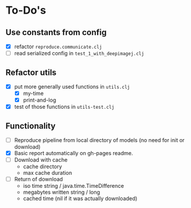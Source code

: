 # To-Do's
## Use constants from config
- [x] refactor `reproduce.communicate.clj`
- [ ] read serialized config in `test_1_with_deepimagej.clj`

## Refactor utils
- [x] put more generally used functions in `utils.clj`
    + [x] my-time
    + [x] print-and-log
- [x] test of those functions in `utils-test.clj`

## Functionality

- [ ] Reproduce pipeline from local directory of models (no need for init or download) 
- [x] Basic report automatically on gh-pages readme.
- [ ] Download with cache
  + cache directory
  + max cache duration
- [ ] Return of download
  + iso time string / java.time.TimeDifference
  + megabytes written string / long 
  + cached time (nil if it was actually downloaded)